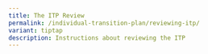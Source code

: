 ```yaml
---
title: The ITP Review
permalink: /individual-transition-plan/reviewing-itp/
variant: tiptap
description: Instructions about reviewing the ITP
---
```

<p></p>